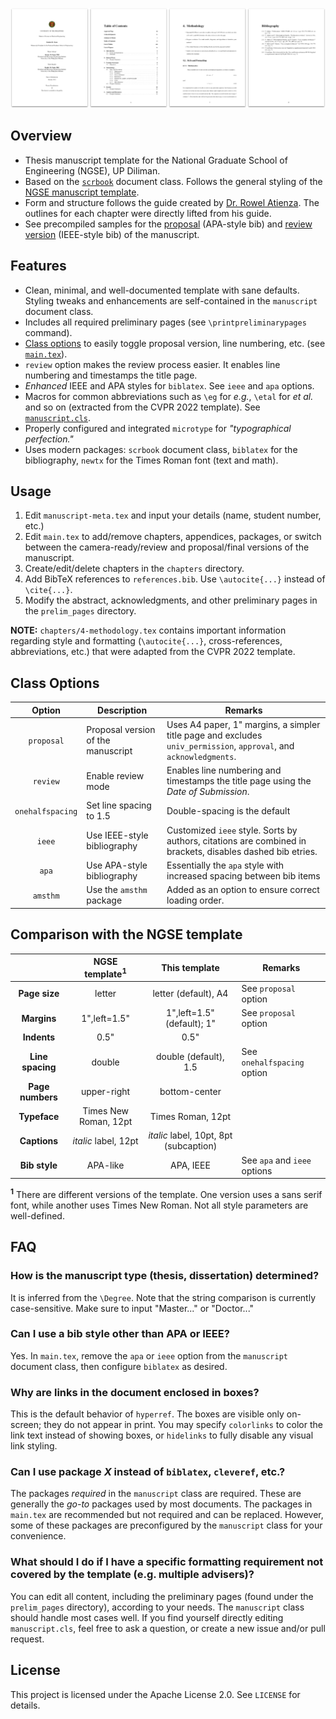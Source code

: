 ![Preview of title page, ToC, chapter, and bibliography](preview.png "Preview of title page, ToC, chapter, and bibliography")

## Overview
- Thesis manuscript template for the National Graduate School of Engineering (NGSE), UP Diliman.
- Based on the [`scrbook`](http://mirrors.ctan.org/macros/latex/contrib/koma-script/doc/scrguien.pdf#chapter.3) document class. Follows the general styling of the [NGSE manuscript template](https://coe.upd.edu.ph/forms/).
- Form and structure follows the guide created by [Dr. Rowel Atienza](https://github.com/roatienza). The outlines for each chapter were directly lifted from his guide.
- See precompiled samples for the [proposal](https://github.com/baudm/ngse-manuscript/blob/main/samples/proposal.pdf) (APA-style bib) and [review version](https://github.com/baudm/ngse-manuscript/blob/main/samples/final_review.pdf) (IEEE-style bib) of the manuscript.

## Features
- Clean, minimal, and well-documented template with sane defaults. Styling tweaks and enhancements are self-contained in the `manuscript` document class.
- Includes all required preliminary pages (see `\printpreliminarypages` command).
- [Class options](#class-options) to easily toggle proposal version, line numbering, etc. (see [`main.tex`](https://github.com/baudm/ngse-manuscript/blob/main/main.tex#L1-L8)).
- `review` option makes the review process easier. It enables line numbering and timestamps the title page.
- *Enhanced* IEEE and APA styles for `biblatex`. See `ieee` and `apa` options.
- Macros for common abbreviations such as `\eg` for *e.g.*, `\etal` for *et al.* and so on (extracted from the CVPR 2022 template). See [`manuscript.cls`](https://github.com/baudm/ngse-manuscript/blob/main/manuscript.cls#L76-L82).
- Properly configured and integrated `microtype` for *"typographical perfection."*
- Uses modern packages: `scrbook` document class, `biblatex` for the bibliography, `newtx` for the Times Roman font (text and math).

## Usage
1. Edit `manuscript-meta.tex` and input your details (name, student number, etc.)
2. Edit `main.tex` to add/remove chapters, appendices, packages, or switch between the camera-ready/review and proposal/final versions of the manuscript.
3. Create/edit/delete chapters in the `chapters` directory.
4. Add BibTeX references to `references.bib`. Use `\autocite{...}` instead of `\cite{...}`.
5. Modify the abstract, acknowledgments, and other preliminary pages in the `prelim_pages` directory.

**NOTE:** `chapters/4-methodology.tex` contains important information regarding style and formatting (`\autocite{...}`, cross-references, abbreviations, etc.) that were adapted from the CVPR 2022 template.

## Class Options
| Option           | Description                        |  Remarks                                                                                                   |
|:----------------:|------------------------------------|------------------------------------------------------------------------------------------------------------|
| `proposal`       | Proposal version of the manuscript | Uses A4 paper, 1" margins, a simpler title page and excludes `univ_permission`, `approval`, and `acknowledgments`.               |
| `review`         | Enable review mode                 | Enables line numbering and timestamps the title page using the *Date of Submission*.                       |
| `onehalfspacing` | Set line spacing to 1.5            | Double-spacing is the default                                                                              |
| `ieee`           | Use IEEE-style bibliography        | Customized `ieee` style. Sorts by authors, citations are combined in brackets, disables dashed bib etries. |
| `apa`            | Use APA-style bibliography         | Essentially the `apa` style with increased spacing between bib items                                       |
| `amsthm`         | Use the `amsthm` package           | Added as an option to ensure correct loading order.                                                        |

## Comparison with the NGSE template
| &nbsp;           | NGSE template<sup>1</sup> | This template                             | Remarks                      |
|:----------------:|:-------------------------:|:-----------------------------------------:|------------------------------|
| **Page size**    | letter                    | letter (default), A4                      | See `proposal` option        |
| **Margins**      | 1",left=1.5"              | 1",left=1.5" (default); 1"                | See `proposal` option        |
| **Indents**      | 0.5"                      | 0.5"                                      |                              |
| **Line spacing** | double                    | double (default), 1.5                     | See `onehalfspacing` option  |
| **Page numbers** | upper-right               | bottom-center                             |                              |
| **Typeface**     | Times New Roman, 12pt     | Times Roman, 12pt                         |                              |
| **Captions**     | *italic* label, 12pt      | *italic* label, 10pt, 8pt (subcaption)    |                              |
| **Bib style**    | APA-like                  | APA, IEEE                                 | See `apa` and `ieee` options |

**<sup>1</sup>** There are different versions of the template. One version uses a sans serif font, while another uses Times New Roman. Not all style parameters are well-defined.

## FAQ
### How is the manuscript type (thesis, dissertation) determined?
It is inferred from the `\Degree`. Note that the string comparison is currently case-sensitive. Make sure to input "Master..." or "Doctor..."

### Can I use a bib style other than APA or IEEE?
Yes. In `main.tex`, remove the `apa` or `ieee` option from the `manuscript` document class, then configure `biblatex` as desired.

### Why are links in the document enclosed in boxes?
This is the default behavior of `hyperref`. The boxes are visible only on-screen; they do not appear in print. You may specify `colorlinks` to color the link text instead of showing boxes, or `hidelinks` to fully disable any visual link styling.

### Can I use package *X* instead of `biblatex`, `cleveref`, etc.?
The packages *required* in the `manuscript` class are required. These are generally the *go-to* packages used by most documents. The packages in `main.tex` are recommended but not required and can be replaced. However, some of these packages are preconfigured by the `manuscript` class for your convenience.

### What should I do if I have a specific formatting requirement not covered by the template (e.g. multiple advisers)?
You can edit all content, including the preliminary pages (found under the `prelim_pages` directory), according to your needs. The `manuscript` class should handle most cases well. If you find yourself directly editing `manuscript.cls`, feel free to ask a question, or create a new issue and/or pull request.

## License
This project is licensed under the Apache License 2.0. See `LICENSE` for details.
